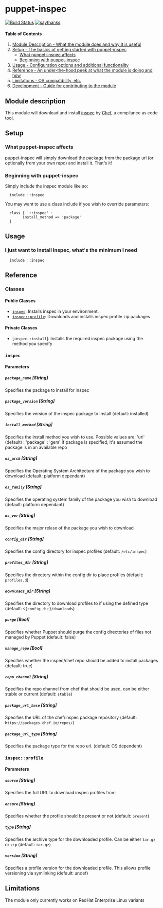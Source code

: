 # puppet-inspec

[![Build Status](https://travis-ci.org/jaxxstorm/puppet-inspec.svg?branch=master)](https://travis-ci.org/jaxxstorm/puppet-inspec)
[![saythanks](https://img.shields.io/badge/say-thanks-ff69b4.svg)](https://saythanks.io/to/jaxxstorm)

#### Table of Contents

1. [Module Description - What the module does and why it is useful](#module-description)
2. [Setup - The basics of getting started with puppet-inspec](#setup)
    * [What puppet-inspec affects](#what-puppet-inspec-affects)
    * [Beginning with puppet-inspec](#beginning-with-puppet-inspec)
3. [Usage - Configuration options and additional functionality](#usage)
4. [Reference - An under-the-hood peek at what the module is doing and how](#reference)
5. [Limitations - OS compatibility, etc.](#limitations)
6. [Development - Guide for contributing to the module](#development)


## Module description

This module will download and install [inspec](http://inspec.io/) by [Chef](https://www.chef.io/), a compliance as code tool.

## Setup

### What puppet-inspec affects

puppet-inspec will simply download the package from the package url (or optionally from your own repo) and install it. That's it!

### Beginning with puppet-inspec

Simply include the inspec module like so:

```puppet
  include ::inspec
```

You may want to use a class include if you wish to override parameters:

```puppet
  class { '::inspec' :
		install_method => 'package'
  }
```

## Usage

### I just want to install inspec, what's the minimum I need

```puppet
  include ::inspec
```

## Reference

### Classes

#### Public Classes
  * [`inspec`](#inspec): Installs inspec in your environment.
  * [`inspec::profile`](#inspecprofile): Downloads and installs inspec profile zip packages

#### Private Classes
  * [`inspec::install`]: Installs the required inspec package using the method you specify
  

### `inspec`

#### Parameters

##### `package_name` [String]

Specifies the package to install for inspec

##### `package_version` [String]

Specifies the version of the inspec package to install (default: installed)

##### `install_method` [String]

Specifies the install method you wish to use. Possible values are: 'url' (default) : 'package' : 'gem'
If package is specified, it's assumed the package is in an available repo

##### `os_arch` [String]

Specifies the Operating System Architecture of the package you wish to download (default: platform dependant)

##### `os_family` [String]

Specifies the operating system family of the package you wish to download (default: platform dependant)

##### `os_ver` [String]

Specifies the major relase of the package you wish to download

##### `config_dir` [String]

Specifies the config directory for inspec profiles (default: `/etc/inspec`)

##### `profiles_dir` [String]

Specifies the directory within the config dir to place profiles (default: `profiles.d`)

##### `downloads_dir` [String]

Specifies the directory to download profiles to if using the defined type (default: `${config_dir}/downloads`)

##### `purge` [Bool]

Specifies whether Puppet should purge the config directories of files not managed by Puppet (default: false)

##### `manage_repo` [Bool]

Specifies whether the inspec/chef repo should be added to install packages (default: true)

##### `repo_channel` [String]

Specifies the repo channel from chef that should be used, can be either stable or current (default: `stable`)

##### `package_url_base` [String]

Specifies the URL of the chef/inspec package repository (default: `https://packages.chef.io/repos/`)

##### `package_url_type` [String]

Specifies the package type for the repo url. (default: OS dependent)

### `inspec::profile`

#### Parameters

##### `source` [String]

Specifies the full URL to download inspec profiles from

##### `ensure` [String]

Specifies whether the profile should be present or not (default: `present`)

##### `type` [String]

Specifies the archive type for the downloaded profile. Can be either `tar.gz` or `zip` (default: `tar.gz`)

##### `version` [String]

Specifies a profile version for the downloaded profile. This allows profile versioning via symlinking (default: undef)

## Limitations

The module only currently works on RedHat Enterprise Linux variants
